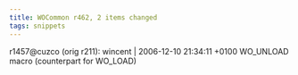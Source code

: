 ```yaml
---
title: WOCommon r462, 2 items changed
tags: snippets
---
```


r1457@cuzco (orig r211): wincent | 2006-12-10 21:34:11 +0100 WO\_UNLOAD macro (counterpart for WO\_LOAD)
